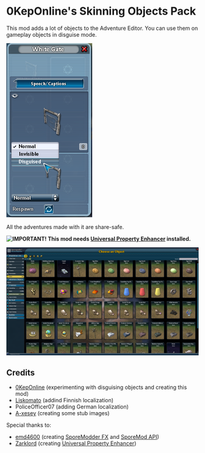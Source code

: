 # 0KepOnline's Skinning Objects Pack
This mod adds a lot of objects to the Adventure Editor. You can use them on gameplay objects in disguise mode.

![Disguised Mode](DisguisedMode.png)

All the adventures made with it are share-safe.

**![IMPORTANT!](https://img.shields.io/static/v1?label=&message=IMPORTANT!&color=red) This mod needs [Universal Property Enhancer](https://github.com/Zarklord/UniversalPropertyEnhancer) installed.**

![](OtherTab.png)

## Credits
 * [0KepOnline](https://github.com/0KepOnline)	(experimenting with disguising objects and creating this mod)
 * [Liskomato](https://github.com/Tenderi4)		(addind Finnish localization)
 * PoliceOfficer07	(adding German localization)
 * [A-xesey](https://github.com/A-xesey)	(creating some stub images)

Special thanks to:
 * [emd4600](https://github.com/emd4600)	(creating [SporeModder FX](https://github.com/emd4600/SporeModder-FX) and [SporeMod API](https://github.com/emd4600/Spore-ModAPI))
 * [Zarklord](https://github.com/Zarklord)	(creating [Universal Property Enhancer](https://github.com/Zarklord/UniversalPropertyEnhancer))
